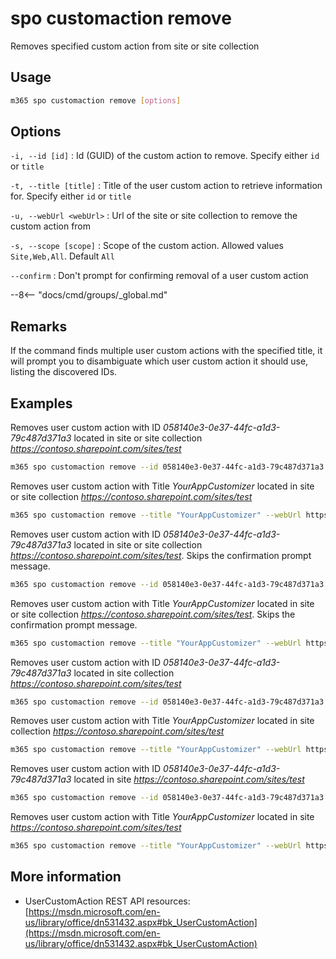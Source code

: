 # spo customaction remove

Removes specified custom action from site or site collection

## Usage

```sh
m365 spo customaction remove [options]
```

## Options

`-i, --id [id]`
: Id (GUID) of the custom action to remove. Specify either `id` or `title`

`-t, --title [title]`
: Title of the user custom action to retrieve information for. Specify either `id` or `title`

`-u, --webUrl <webUrl>`
: Url of the site or site collection to remove the custom action from

`-s, --scope [scope]`
: Scope of the custom action. Allowed values `Site,Web,All`. Default `All`

`--confirm`
: Don't prompt for confirming removal of a user custom action

--8<-- "docs/cmd/groups/_global.md"

## Remarks

If the command finds multiple user custom actions with the specified title, it will prompt you to disambiguate which user custom action it should use, listing the discovered IDs.

## Examples

Removes user custom action with ID _058140e3-0e37-44fc-a1d3-79c487d371a3_ located in site or site collection _https://contoso.sharepoint.com/sites/test_

```sh
m365 spo customaction remove --id 058140e3-0e37-44fc-a1d3-79c487d371a3 --webUrl https://contoso.sharepoint.com/sites/test
```

Removes user custom action with Title _YourAppCustomizer_ located in site or site collection _https://contoso.sharepoint.com/sites/test_

```sh
m365 spo customaction remove --title "YourAppCustomizer" --webUrl https://contoso.sharepoint.com/sites/test
```

Removes user custom action with ID _058140e3-0e37-44fc-a1d3-79c487d371a3_ located in site or site collection _https://contoso.sharepoint.com/sites/test_. Skips the confirmation prompt message.

```sh
m365 spo customaction remove --id 058140e3-0e37-44fc-a1d3-79c487d371a3 --webUrl https://contoso.sharepoint.com/sites/test --confirm
```

Removes user custom action with Title _YourAppCustomizer_ located in site or site collection _https://contoso.sharepoint.com/sites/test_. Skips the confirmation prompt message.

```sh
m365 spo customaction remove --title "YourAppCustomizer" --webUrl https://contoso.sharepoint.com/sites/test --confirm
```

Removes user custom action with ID _058140e3-0e37-44fc-a1d3-79c487d371a3_ located in site collection _https://contoso.sharepoint.com/sites/test_

```sh
m365 spo customaction remove --id 058140e3-0e37-44fc-a1d3-79c487d371a3 --webUrl https://contoso.sharepoint.com/sites/test --scope Site
```

Removes user custom action with Title _YourAppCustomizer_ located in site collection _https://contoso.sharepoint.com/sites/test_

```sh
m365 spo customaction remove --title "YourAppCustomizer" --webUrl https://contoso.sharepoint.com/sites/test --scope Site
```

Removes user custom action with ID _058140e3-0e37-44fc-a1d3-79c487d371a3_ located in site _https://contoso.sharepoint.com/sites/test_

```sh
m365 spo customaction remove --id 058140e3-0e37-44fc-a1d3-79c487d371a3 --webUrl https://contoso.sharepoint.com/sites/test --scope Web
```

Removes user custom action with Title _YourAppCustomizer_ located in site _https://contoso.sharepoint.com/sites/test_

```sh
m365 spo customaction remove --title "YourAppCustomizer" --webUrl https://contoso.sharepoint.com/sites/test --scope Web
```

## More information

- UserCustomAction REST API resources: [https://msdn.microsoft.com/en-us/library/office/dn531432.aspx#bk_UserCustomAction](https://msdn.microsoft.com/en-us/library/office/dn531432.aspx#bk_UserCustomAction)
